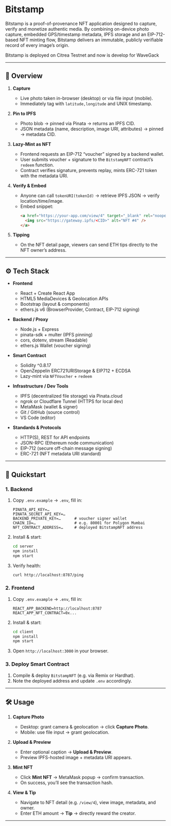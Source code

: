 
# Bitstamp

Bitstamp is a proof-of-provenance NFT application designed to capture, verify and monetize authentic media. By combining on-device photo capture, embedded GPS/timestamp metadata, IPFS storage and an EIP-712-based NFT minting flow, Bitstamp delivers an immutable, publicly verifiable record of every image’s origin. 

Bitstamp is deployed on Citrea Testnet and now is develop for WaveGack

---

## 📖 Overview

1. **Capture**  
   - Live photo taken in-browser (desktop) or via file input (mobile).  
   - Immediately tag with `latitude,longitude` and UNIX timestamp.

2. **Pin to IPFS**  
   - Photo blob → pinned via Pinata → returns an IPFS CID.  
   - JSON metadata (name, description, image URI, attributes) → pinned → metadata CID.

3. **Lazy-Mint as NFT**  
   - Frontend requests an EIP-712 “voucher” signed by a backend wallet.  
   - User submits voucher + signature to the `BitstampNFT` contract’s `redeem` function.  
   - Contract verifies signature, prevents replay, mints ERC-721 token with the metadata URI.

4. **Verify & Embed**  
   - Anyone can call `tokenURI(tokenId)` → retrieve IPFS JSON → verify location/time/image.  
   - Embed snippet:
     ```html
     <a href="https://your-app.com/view/4" target="_blank" rel="noopener">
       <img src="https://gateway.ipfs/<CID>" alt="NFT #4" />
     </a>
     ```

5. **Tipping**  
   - On the NFT detail page, viewers can send ETH tips directly to the NFT owner’s address.

---

## ⚙️ Tech Stack

- **Frontend**  
  - React + Create React App  
  - HTML5 MediaDevices & Geolocation APIs  
  - Bootstrap (layout & components)  
  - ethers.js v6 (BrowserProvider, Contract, EIP-712 signing)  

- **Backend / Proxy**  
  - Node.js + Express  
  - pinata-sdk + multer (IPFS pinning)  
  - cors, dotenv, stream (Readable)  
  - ethers.js Wallet (voucher signing)

- **Smart Contract**  
  - Solidity ^0.8.17  
  - OpenZeppelin ERC721URIStorage & EIP712 + ECDSA  
  - Lazy-mint via `NFTVoucher` + `redeem`  

- **Infrastructure / Dev Tools**  
  - IPFS (decentralized file storage) via Pinata.cloud  
  - ngrok or Cloudflare Tunnel (HTTPS for local dev)  
  - MetaMask (wallet & signer)  
  - Git / GitHub (source control)  
  - VS Code (editor)  

- **Standards & Protocols**  
  - HTTP(S), REST for API endpoints  
  - JSON-RPC (Ethereum node communication)  
  - EIP-712 (secure off-chain message signing)  
  - ERC-721 (NFT metadata URI standard)  

---

## 🚀 Quickstart

### 1. Backend

1. Copy `.env.example` → `.env`, fill in:
   ```
   PINATA_API_KEY=…
   PINATA_SECRET_API_KEY=…
   BACKEND_PRIVATE_KEY=…      # voucher signer wallet
   CHAIN_ID=…                 # e.g. 80001 for Polygon Mumbai
   NFT_CONTRACT_ADDRESS=…     # deployed BitstampNFT address
   ```
2. Install & start:
   ```bash
   cd server
   npm install
   npm start
   ```
3. Verify health:
   ```bash
   curl http://localhost:8787/ping
   ```

### 2. Frontend

1. Copy `.env.example` → `.env`, fill in:
   ```
   REACT_APP_BACKEND=http://localhost:8787
   REACT_APP_NFT_CONTRACT=0x...
   ```
2. Install & start:
   ```bash
   cd client
   npm install
   npm start
   ```
3. Open `http://localhost:3000` in your browser.

### 3. Deploy Smart Contract

1. Compile & deploy `BitstampNFT` (e.g. via Remix or Hardhat).  
2. Note the deployed address and update `.env` accordingly.

---

## 🛠️ Usage

1. **Capture Photo**  
   - Desktop: grant camera & geolocation → click **Capture Photo**.  
   - Mobile: use file input → grant geolocation.

2. **Upload & Preview**  
   - Enter optional caption → **Upload & Preview**.  
   - Preview IPFS-hosted image + metadata URI appears.

3. **Mint NFT**  
   - Click **Mint NFT** → MetaMask popup → confirm transaction.  
   - On success, you’ll see the transaction hash.

4. **View & Tip**  
   - Navigate to NFT detail (e.g. `/view/4`), view image, metadata, and owner.  
   - Enter ETH amount → **Tip** → directly reward the creator.

---